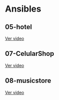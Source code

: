 # Ansibles

## 05-hotel

[Ver video](https://asciinema.org/a/t4Lu4Y7C3dZhJFgOSxVZCnEDV)

## 07-CelularShop

[Ver video](https://asciinema.org/a/SE2ku24xt0FqibPYqGXguOXvd)

## 08-musicstore

[Ver video](https://asciinema.org/a/eHicbxne2ubSZfPudl6XfKxqB)
